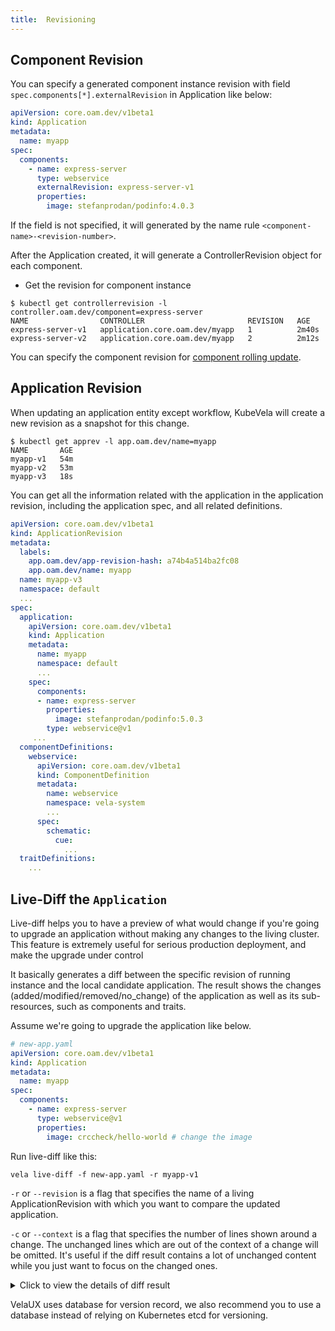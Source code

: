 ```yaml
---
title:  Revisioning
---
```


## Component Revision

You can specify a generated component instance revision with field `spec.components[*].externalRevision` in Application like below: 

```yaml
apiVersion: core.oam.dev/v1beta1
kind: Application
metadata:
  name: myapp
spec:
  components:
    - name: express-server
      type: webservice
      externalRevision: express-server-v1
      properties:
        image: stefanprodan/podinfo:4.0.3
```

If the field is not specified, it will generated by the name rule `<component-name>-<revision-number>`.

After the Application created, it will generate a ControllerRevision object for each component.

* Get the revision for component instance

```shell
$ kubectl get controllerrevision -l controller.oam.dev/component=express-server
NAME                CONTROLLER                       REVISION   AGE
express-server-v1   application.core.oam.dev/myapp   1          2m40s
express-server-v2   application.core.oam.dev/myapp   2          2m12s
```

You can specify the component revision for [component rolling update](./traits/rollout).

## Application Revision

When updating an application entity except workflow, KubeVela will create a new revision as a snapshot for this change.

```shell
$ kubectl get apprev -l app.oam.dev/name=myapp
NAME       AGE
myapp-v1   54m
myapp-v2   53m
myapp-v3   18s
```

You can get all the information related with the application in the application revision, including the application spec,
and all related definitions.

```yaml
apiVersion: core.oam.dev/v1beta1
kind: ApplicationRevision
metadata:
  labels:
    app.oam.dev/app-revision-hash: a74b4a514ba2fc08
    app.oam.dev/name: myapp
  name: myapp-v3
  namespace: default
  ...
spec:
  application:
    apiVersion: core.oam.dev/v1beta1
    kind: Application
    metadata:
      name: myapp
      namespace: default
      ...
    spec:
      components:
      - name: express-server
        properties:
          image: stefanprodan/podinfo:5.0.3
        type: webservice@v1
     ...
  componentDefinitions:
    webservice:
      apiVersion: core.oam.dev/v1beta1
      kind: ComponentDefinition
      metadata:
        name: webservice
        namespace: vela-system
        ...
      spec:
        schematic:
          cue:
            ...
  traitDefinitions:
    ...
```

## Live-Diff the `Application`

Live-diff helps you to have a preview of what would change if you're going to upgrade an application without making any changes
to the living cluster.
This feature is extremely useful for serious production deployment, and make the upgrade under control

It basically generates a diff between the specific revision of running instance and the local candidate application.
The result shows the changes (added/modified/removed/no_change) of the application as well as its sub-resources,
such as components and traits.

Assume we're going to upgrade the application like below.

```yaml
# new-app.yaml
apiVersion: core.oam.dev/v1beta1
kind: Application
metadata:
  name: myapp
spec:
  components:
    - name: express-server
      type: webservice@v1
      properties:
        image: crccheck/hello-world # change the image
```

Run live-diff like this:

```shell
vela live-diff -f new-app.yaml -r myapp-v1
```

`-r` or `--revision` is a flag that specifies the name of a living ApplicationRevision with which you want to compare the updated application.

`-c` or `--context` is a flag that specifies the number of lines shown around a change. The unchanged lines
which are out of the context of a change will be omitted. It's useful if the diff result contains a lot of unchanged content
while you just want to focus on the changed ones.

<details><summary> Click to view the details of diff result </summary>

```bash
---
# Application (myapp) has been modified(*)
---
  apiVersion: core.oam.dev/v1beta1
  kind: Application
  metadata:
-   annotations:
-     kubectl.kubernetes.io/last-applied-configuration: |
-       {"apiVersion":"core.oam.dev/v1beta1","kind":"Application","metadata":{"annotations":{},"name":"myapp","namespace":"default"},"spec":{"components":[{"externalRevision":"express-server-v1","name":"express-server","properties":{"image":"stefanprodan/podinfo:4.0.3"},"type":"webservice"}]}}
    creationTimestamp: null
-   finalizers:
-   - app.oam.dev/resource-tracker-finalizer
    name: myapp
    namespace: default
  spec:
    components:
-   - externalRevision: express-server-v1
-     name: express-server
+   - name: express-server
      properties:
-       image: stefanprodan/podinfo:4.0.3
-     type: webservice
+       image: crccheck/hello-world
+     type: webservice@v1
  status:
    rollout:
      batchRollingState: ""
      currentBatch: 0
      lastTargetAppRevision: ""
      rollingState: ""
      upgradedReadyReplicas: 0
      upgradedReplicas: 0

---
## Component (express-server) has been modified(*)
---
  apiVersion: apps/v1
  kind: Deployment
  metadata:
-   annotations:
-     kubectl.kubernetes.io/last-applied-configuration: |
-       {"apiVersion":"core.oam.dev/v1beta1","kind":"Application","metadata":{"annotations":{},"name":"myapp","namespace":"default"},"spec":{"components":[{"externalRevision":"express-server-v1","name":"express-server","properties":{"image":"stefanprodan/podinfo:4.0.3"},"type":"webservice"}]}}
+   annotations: {}
    labels:
      app.oam.dev/appRevision: ""
      app.oam.dev/component: express-server
      app.oam.dev/name: myapp
      app.oam.dev/resourceType: WORKLOAD
-     workload.oam.dev/type: webservice
+     workload.oam.dev/type: webservice-v1
    name: express-server
    namespace: default
  spec:
    selector:
      matchLabels:
        app.oam.dev/component: express-server
    template:
      metadata:
        labels:
          app.oam.dev/component: express-server
          app.oam.dev/revision: KUBEVELA_COMPONENT_REVISION_PLACEHOLDER
      spec:
        containers:
-       - image: stefanprodan/podinfo:4.0.3
+       - image: crccheck/hello-world
          name: express-server
          ports:
          - containerPort: 80
```

</details>


VelaUX uses database for version record, we also recommend you to use a database instead of relying on Kubernetes etcd for versioning.